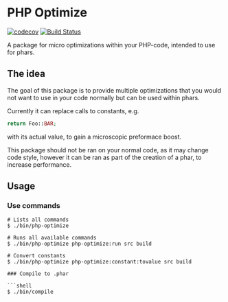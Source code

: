 # PHP Optimize

[![codecov](https://codecov.io/gh/BackEndTea/PHP-Optimize/branch/master/graph/badge.svg)](https://codecov.io/gh/BackEndTea/PHP-Optimize)
[![Build Status](https://travis-ci.org/BackEndTea/PHP-Optimize.svg?branch=master)](https://travis-ci.org/BackEndTea/PHP-Optimize)

A package for micro optimizations within your PHP-code, intended to use for phars.

## The idea

The goal of this package is to provide multiple optimizations that you would not want to use in your code normally
but can be used within phars.

Currently it can replace calls to constants, e.g.
```php
return Foo::BAR; 
```

with its actual value, to gain a microscopic preformace boost.

This package should not be ran on your normal code, as it may change code style, however it can be ran as part of
the creation of a phar, to increase performance.

## Usage

### Use commands

```shell
# Lists all commands
$ ./bin/php-optimize

# Runs all available commands
$ ./bin/php-optimize php-optimize:run src build

# Convert constants
$ ./bin/php-optimize php-optimize:constant:tovalue src build

### Compile to .phar

```shell
$ ./bin/compile 
```